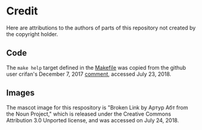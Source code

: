 Credit
======
Here are attributions to the authors of parts of this repository not created
by the copyright holder.

Code
----
The `make help` target defined in the [Makefile](Makefile) was copied from
the github user crifan's December 7, 2017 
[comment](https://gist.github.com/prwhite/8168133), accessed July 23, 2018.

Images
------
The mascot image for this respository is "Broken Link by Артур Абт from the
Noun Project," which is released under the Creative Commons Attribution 3.0
Unported license, and was accessed on July 24, 2018.
